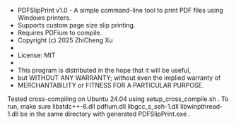  * PDFSlipPrint v1.0	- A simple command-line tool to print PDF files using Windows printers.
 * Supports custom page size slip printing.
 * Requires PDFium to compile.
 * Copyright (c) 2025 ZhiCheng Xu
 * 
 * License: MIT
 * 
 * This program is distributed in the hope that it will be useful,
 * but WITHOUT ANY WARRANTY; without even the implied warranty of
 * MERCHANTABILITY or FITNESS FOR A PARTICULAR PURPOSE. 

Tested cross-compiling on Ubuntu 24.04 using setup_cross_compile.sh .
To run, make sure libstdc++-6.dll   pdfium.dll   libgcc_s_seh-1.dll  libwinpthread-1.dll  be in the same directory with generated PDFSlipPrint.exe .

